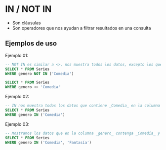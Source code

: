 # IN / NOT IN

- Son cláusulas
- Son operadores que nos ayudan a filtrar resultados en una consulta

## Ejemplos de uso
Ejemplo 01:
```sql
-- NOT IN es similar a <>, nos muestra todos los datos, excepto los que contiene _Comedia_ en la columna _**genero**_
SELECT * FROM Series 
WHERE genero NOT IN ('Comedia')

SELECT * FROM Series 
WHERE genero <> 'Comedia'
```
Ejemplo 02:
```sql
-- IN nos muestra todos los datos que contiene _Comedia_ en la columna _genero_  
SELECT * FROM Series 
WHERE genero IN ('Comedia')
```
Ejemplo 03:
```sql
-- Mostramos los datos que en la columna _genero_ contenga _Comedia_ y _Fantasía_  
SELECT * FROM Series 
WHERE genero IN ('Comedia', 'Fantasía')
```